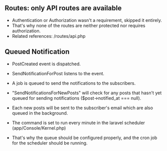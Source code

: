 ##

## Routes: only API routes are available
* Authentication or Authorization wasn't a requirement, skipped it entirely.
* That's why none of the routes are neither protected nor requires authorization.
* Related references: /routes/api.php


## Queued Notification
* PostCreated event is dispatched.
* SendNotificationForPost listens to the event.
* A job is queued to send the notifications to the subscribers.

* "SendNotificationsForNewPosts" will check for any posts that hasn't yet queued for sending notifications ($post->notified_at === null).
* Each new posts will be sent to the subscriber's email which are also queued in the background.

* The command is set to run every minute in the laravel scheduler (app/Console/Kernel.php)

* That's why the queue should be configured properly, and the cron job for the scheduler should be running.
